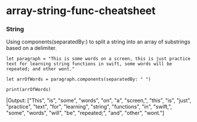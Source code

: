 # array-string-func-cheatsheet

### String
Using components(separatedBy:) to split a string into an array of substrings based on a delimiter.

 ```
let paragraph = "This is some words on a screen, this is just practice text for learning string functions in swift, some words will be repeated; and other wont."

let arrOfWords = paragraph.components(separatedBy: " ")

print(arrOfWords)
```
|Output: ["This", "is", "some", "words", "on", "a", "screen,", "this", "is", "just", "practice", "text", "for", "learning", "string", "functions", "in", "swift,", "some", "words", "will", "be", "repeated;", "and", "other", "wont."] 

